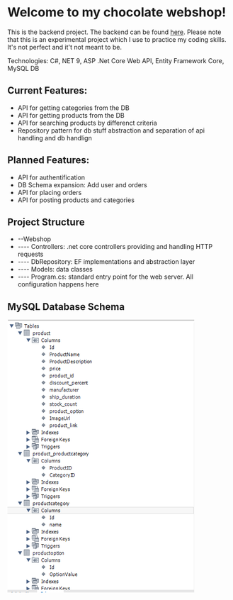 # Welcome to my chocolate webshop!

This is the backend project. The backend can be found [here](https://github.com/Cmd190/shop-backend).
Please note that this is an experimental project which I use to practice my coding skills. It's not perfect and it't not meant to be.

Technologies: C#, NET 9, ASP .Net Core Web API, Entity Framework Core, MySQL DB

## Current Features:

- API for getting categories from the DB
- API for getting products from the DB
- API for searching products by differenct criteria
- Repository pattern for db stuff abstraction and separation of api handling and db handlign

## Planned Features:

- API for authentification
- DB Schema expansion: Add user and orders
- API for placing orders
- API for posting products and categories


## Project Structure

- --Webshop
- ---- Controllers: .net core controllers providing and handling HTTP requests
- ---- DbRepository: EF implementations and abstraction layer
- ---- Models: data classes
- ---- Program.cs: standard entry point for the web server. All configuration happens here

## MySQL Database Schema

![Database Schema](db_schema.png)
